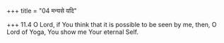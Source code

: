 +++
title = "04 मन्यसे यदि"

+++
11.4 O Lord, if You think that it is possible to be seen by me, then, O
Lord of Yoga, You show me Your eternal Self.
